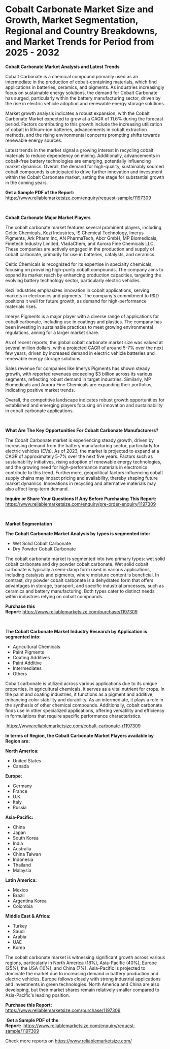 <p><h1>Cobalt Carbonate Market Size and Growth, Market Segmentation, Regional and Country Breakdowns, and Market Trends for Period from 2025 -  2032</h1></p><p><strong>Cobalt Carbonate Market Analysis and Latest Trends</strong></p>
<p><p>Cobalt Carbonate is a chemical compound primarily used as an intermediate in the production of cobalt-containing materials, which find applications in batteries, ceramics, and pigments. As industries increasingly focus on sustainable energy solutions, the demand for Cobalt Carbonate has surged, particularly within the battery manufacturing sector, driven by the rise in electric vehicle adoption and renewable energy storage solutions.</p><p>Market growth analysis indicates a robust expansion, with the Cobalt Carbonate Market expected to grow at a CAGR of 11.6% during the forecast period. Factors contributing to this growth include the increasing utilization of cobalt in lithium-ion batteries, advancements in cobalt extraction methods, and the rising environmental concerns prompting shifts towards renewable energy sources. </p><p>Latest trends in the market signal a growing interest in recycling cobalt materials to reduce dependency on mining. Additionally, advancements in cobalt-free battery technologies are emerging, potentially influencing market dynamics. Overall, the demand for high-quality, sustainably sourced cobalt compounds is anticipated to drive further innovation and investment within the Cobalt Carbonate market, setting the stage for substantial growth in the coming years.</p></p>
<p><strong>Get a Sample PDF of the Report:&nbsp;</strong> <a href="https://www.reliablemarketsize.com/enquiry/request-sample/1197309?utm_campaign=2445&utm_medium=2&utm_source=Github&utm_content=ia&utm_term=01042025&utm_id=cobalt-carbonate">https://www.reliablemarketsize.com/enquiry/request-sample/1197309</a></p>
<p>&nbsp;</p>
<p><strong>Cobalt Carbonate Major Market Players</strong></p>
<p><p>The cobalt carbonate market features several prominent players, including Celtic Chemicals, Kezi Industries, IS Chemical Technology, Imerys Pigments, Ark Pharm Inc, AN PharmaTech, Abcr GmbH, MP Biomedicals, Finetech Industry Limited, VladaChem, and Aurora Fine Chemicals LLC. These companies are actively engaged in the production and supply of cobalt carbonate, primarily for use in batteries, catalysts, and ceramics.</p><p>Celtic Chemicals is recognized for its expertise in specialty chemicals, focusing on providing high-purity cobalt compounds. The company aims to expand its market reach by enhancing production capacities, targeting the evolving battery technology sector, particularly electric vehicles.</p><p>Kezi Industries emphasizes innovation in cobalt applications, serving markets in electronics and pigments. The company's commitment to R&D positions it well for future growth, as demand for high-performance materials rises.</p><p>Imerys Pigments is a major player with a diverse range of applications for cobalt carbonate, including use in coatings and plastics. The company has been investing in sustainable practices to meet growing environmental regulations, aiming for a larger market share.</p><p>As of recent reports, the global cobalt carbonate market size was valued at several million dollars, with a projected CAGR of around 5-7% over the next few years, driven by increased demand in electric vehicle batteries and renewable energy storage solutions. </p><p>Sales revenue for companies like Imerys Pigments has shown steady growth, with reported revenues exceeding $3 billion across its various segments, reflecting robust demand in target industries. Similarly, MP Biomedicals and Aurora Fine Chemicals are expanding their portfolios, indicating positive market trends.</p><p>Overall, the competitive landscape indicates robust growth opportunities for established and emerging players focusing on innovation and sustainability in cobalt carbonate applications.</p></p>
<p>&nbsp;</p>
<p><strong>What Are The Key Opportunities For Cobalt Carbonate Manufacturers?</strong></p>
<p><p>The Cobalt Carbonate market is experiencing steady growth, driven by increasing demand from the battery manufacturing sector, particularly for electric vehicles (EVs). As of 2023, the market is projected to expand at a CAGR of approximately 5-7% over the next five years. Factors such as sustainability initiatives, rising adoption of renewable energy technologies, and the growing need for high-performance materials in electronics contribute to this trend. Furthermore, geopolitical factors influencing cobalt supply chains may impact pricing and availability, thereby shaping future market dynamics. Innovations in recycling and alternative materials may also affect long-term demand.</p></p>
<p><strong>Inquire or Share Your Questions If Any Before Purchasing This Report:</strong> <a href="https://www.reliablemarketsize.com/enquiry/pre-order-enquiry/1197309?utm_campaign=2445&utm_medium=2&utm_source=Github&utm_content=ia&utm_term=01042025&utm_id=cobalt-carbonate">https://www.reliablemarketsize.com/enquiry/pre-order-enquiry/1197309</a></p>
<p>&nbsp;</p>
<p><strong>Market Segmentation</strong></p>
<p><strong>The Cobalt Carbonate Market Analysis by types is segmented into:</strong></p>
<p><ul><li>Wet Solid Cobalt Carbonate</li><li>Dry Powder Cobalt Carbonate</li></ul></p>
<p><p>The cobalt carbonate market is segmented into two primary types: wet solid cobalt carbonate and dry powder cobalt carbonate. Wet solid cobalt carbonate is typically a semi-damp form used in various applications, including catalysts and pigments, where moisture content is beneficial. In contrast, dry powder cobalt carbonate is a dehydrated form that offers advantages in storage, transport, and specific industrial processes, such as ceramics and battery manufacturing. Both types cater to distinct needs within industries relying on cobalt compounds.</p></p>
<p><strong>Purchase this Report:&nbsp;</strong><a href="https://www.reliablemarketsize.com/purchase/1197309?utm_campaign=2445&utm_medium=2&utm_source=Github&utm_content=ia&utm_term=01042025&utm_id=cobalt-carbonate">https://www.reliablemarketsize.com/purchase/1197309</a></p>
<p>&nbsp;</p>
<p><strong>The Cobalt Carbonate Market Industry Research by Application is segmented into:</strong></p>
<p><ul><li>Agricultural Chemicals</li><li>Paint Pigments</li><li>Coating Additives</li><li>Paint Additive</li><li>Intermediates</li><li>Others</li></ul></p>
<p><p>Cobalt carbonate is utilized across various applications due to its unique properties. In agricultural chemicals, it serves as a vital nutrient for crops. In the paint and coating industries, it functions as a pigment and additive, enhancing color stability and durability. As an intermediate, it plays a role in the synthesis of other chemical compounds. Additionally, cobalt carbonate finds use in other specialized applications, offering versatility and efficiency in formulations that require specific performance characteristics.</p></p>
<p><a href="https://www.reliablemarketsize.com/cobalt-carbonate-r1197309?utm_campaign=2445&utm_medium=2&utm_source=Github&utm_content=ia&utm_term=01042025&utm_id=cobalt-carbonate">&nbsp;https://www.reliablemarketsize.com/cobalt-carbonate-r1197309</a></p>
<p><strong>In terms of Region, the Cobalt Carbonate Market Players available by Region are:</strong></p>
<p>
    <p> <strong> North America: </strong>
        <ul>
            <li>United States</li>
            <li>Canada</li>
        </ul>
        </p> 
    <p> <strong> Europe: </strong>
        <ul>
            <li>Germany</li>
            <li>France</li>
            <li>U.K.</li>
            <li>Italy</li>
            <li>Russia</li>
        </ul>
        </p> 
    <p> <strong> Asia-Pacific: </strong>
        <ul>
            <li>China</li>
            <li>Japan</li>
            <li>South Korea</li>
            <li>India</li>
            <li>Australia</li>
            <li>China Taiwan</li>
            <li>Indonesia</li>
            <li>Thailand</li>
            <li>Malaysia</li>
        </ul>
        </p> 
    <p> <strong> Latin America: </strong>
        <ul>
            <li>Mexico</li>
            <li>Brazil</li>
            <li>Argentina Korea</li>
            <li>Colombia</li>
        </ul>
        </p> 
    <p> <strong> Middle East & Africa: </strong>
        <ul>
            <li>Turkey</li>
            <li>Saudi</li>
            <li>Arabia</li>
            <li>UAE</li>
            <li>Korea</li>
        </ul>
    </p>
    </p>
<p><p>The cobalt carbonate market is witnessing significant growth across various regions, particularly in North America (18%), Asia-Pacific (40%), Europe (25%), the USA (10%), and China (7%). Asia-Pacific is projected to dominate the market due to increasing demand in battery production and electric vehicles. Europe follows closely with strong industrial applications and investments in green technologies. North America and China are also developing, but their market shares remain relatively smaller compared to Asia-Pacific's leading position.</p></p>
<p><strong>Purchase this Report: </strong><a href="https://www.reliablemarketsize.com/purchase/1197309?utm_campaign=2445&utm_medium=2&utm_source=Github&utm_content=ia&utm_term=01042025&utm_id=cobalt-carbonate">https://www.reliablemarketsize.com/purchase/1197309</a></p>
<p>&nbsp;<strong>Get a Sample PDF of the Report:&nbsp;&nbsp;</strong><a href="https://www.reliablemarketsize.com/enquiry/request-sample/1197309?utm_campaign=2445&utm_medium=2&utm_source=Github&utm_content=ia&utm_term=01042025&utm_id=cobalt-carbonate">https://www.reliablemarketsize.com/enquiry/request-sample/1197309</a></p>
<p><strong></strong></p>
<p>Check more reports on <a href="https://www.reliablemarketsize.com/?utm_campaign=2445&utm_medium=2&utm_source=Github&utm_content=ia&utm_term=01042025&utm_id=cobalt-carbonate">https://www.reliablemarketsize.com/</a></p>